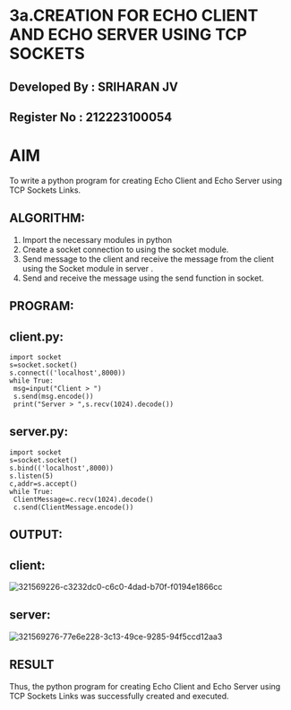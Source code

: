 # 3a.CREATION FOR ECHO CLIENT AND ECHO SERVER USING TCP SOCKETS

## Developed By : SRIHARAN JV
## Register No  : 212223100054
# AIM
To write a python program for creating Echo Client and Echo Server using TCP
Sockets Links.
## ALGORITHM:
1. Import the necessary modules in python
2. Create a socket connection to using the socket module.
3. Send message to the client and receive the message from the client using the Socket module in
 server .
4. Send and receive the message using the send function in socket.
## PROGRAM:
## client.py:
```
import socket
s=socket.socket()
s.connect(('localhost',8000))
while True:
 msg=input("Client > ")
 s.send(msg.encode())
 print("Server > ",s.recv(1024).decode())
```

## server.py:
```
import socket
s=socket.socket()
s.bind(('localhost',8000))
s.listen(5)
c,addr=s.accept()
while True:
 ClientMessage=c.recv(1024).decode()
 c.send(ClientMessage.encode())
```
## OUTPUT:
## client:
![321569226-c3232dc0-c6c0-4dad-b70f-f0194e1866cc](https://github.com/sriharan23000516/3a.Sockets_Creation_for_Echo_Client_and_Echo_Server/assets/139841769/57ee3c6a-5698-4b3f-b4e8-a00902933d19)

## server:
![321569276-77e6e228-3c13-49ce-9285-94f5ccd12aa3](https://github.com/sriharan23000516/3a.Sockets_Creation_for_Echo_Client_and_Echo_Server/assets/139841769/a8206d1b-6971-41e2-978d-0fb35a0516a9)


## RESULT
Thus, the python program for creating Echo Client and Echo Server using TCP Sockets Links 
was successfully created and executed.
